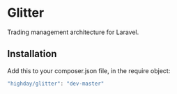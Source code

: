 # Glitter

Trading management architecture for Laravel.

## Installation

Add this to your composer.json file, in the require object:

```javascript
"highday/glitter": "dev-master"
```
